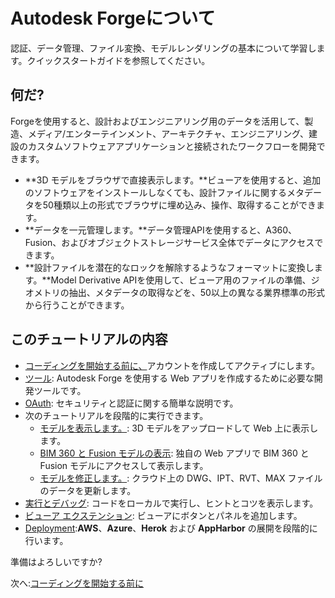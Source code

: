 # Autodesk Forgeについて 

認証、データ管理、ファイル変換、モデルレンダリングの基本について学習します。クイックスタートガイドを参照してください。

## 何だ?

Forgeを使用すると、設計およびエンジニアリング用のデータを活用して、製造、メディア/エンターテインメント、アーキテクチャ、エンジニアリング、建設のカスタムソフトウェアアプリケーションと接続されたワークフローを開発できます。

- **3D モデルをブラウザで直接表示します。**ビューアを使用すると、追加のソフトウェアをインストールしなくても、設計ファイルに関するメタデータを50種類以上の形式でブラウザに埋め込み、操作、取得することができます。
- **データを一元管理します。**データ管理APIを使用すると、A360、Fusion、およびオブジェクトストレージサービス全体でデータにアクセスできます。
- **設計ファイルを潜在的なロックを解除するようなフォーマットに変換します。**Model Derivative APIを使用して、ビューア用のファイルの準備、ジオメトリの抽出、メタデータの取得などを、50以上の異なる業界標準の形式から行うことができます。

## このチュートリアルの内容

- [コーディングを開始する前に、](account/)アカウントを作成してアクティブにします。
- [ツール](environment/tools/)\: Autodesk Forge を使用する Web アプリを作成するために必要な開発ツールです。
- [OAuth](oauth/)\: セキュリティと認証に関する簡単な説明です。
- 次のチュートリアルを段階的に実行できます。 
  - [モデルを表示します。](tutorials/viewmodels)\: 3D モデルをアップロードして Web 上に表示します。
  - [BIM 360 と Fusion モデルの表示](tutorials/viewhubmodels)\: 独自の Web アプリで BIM 360 と Fusion モデルにアクセスして表示します。
  - [モデルを修正します。](tutorials/modifymodels)\: クラウド上の DWG、IPT、RVT、MAX ファイルのデータを更新します。
- [実行とデバッグ](environment/rundebug/readme.md)\: コードをローカルで実行し、ヒントとコツを表示します。
- [ビューア エクステンション](tutorials/extensions.md)\: ビューアにボタンとパネルを追加します。
- [Deployment](deployment/):**AWS**、**Azure**、**Herok** および **AppHarbor** の展開を段階的に行います。

準備はよろしいですか? 

次へ:[コーディングを開始する前に](account/)